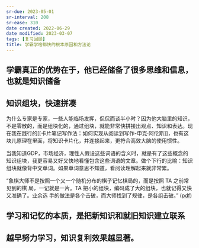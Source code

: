 ```yaml
---
sr-due: 2023-05-01
sr-interval: 208
sr-ease: 310
date created: 2022-06-29
date modified: 2023-03-07
tags: [复习回顾]
title: 学霸学啥都快的根本原因和方法论
---
```


## 学霸真正的优势在于，他已经储备了很多思维和信息，也就是知识储备

## 知识组块，快速拼凑

为什么专家是专家，一些人能临场发挥，侃侃而谈半小时？因为他大脑里的知识，不是零散的，而是组块化的，通过组块，就能非常快拼接出观点、知识和表达。现在我在践行的[[卡片笔记写作法：如何实现从阅读到写作-申克·阿伦斯]]，也有这块儿原理在里面，将知识卡片化，并连接起来，更符合高效大脑的使用惯性。

当我知道GDP，市场经济，理性人假设这些词语的含义时，就是有了这些概念的知识组块，我更容易又好又快地看懂包含这些词语的文章。做个下行的比喻：知识组块就像背中文单词。如果单词意思不知道，看阅读理解起来就非常累。

“象棋大师不是按照一个又一个随机分布的棋子记忆棋局的，而是按照 TA 之前常见到的棋 局，一记就是一片。TA 把小的组块，编码成了大的组块，也就记得又快又准确了。业余选 手的做法是各个击破，而大师找到了规律，是各组击破。” ([pdf](zotero://open-pdf/library/items/YC2TTZ44?page=3&annotation=WCMSFFDW))

## 学习和记忆的本质，是把新知识和就旧知识建立联系

## 越早努力学习，知识复利效果越显著。
